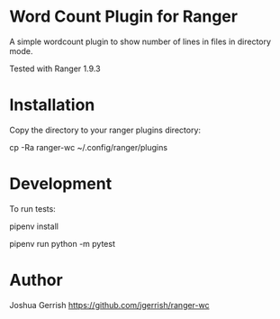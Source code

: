 Word Count Plugin for Ranger
============================

A simple wordcount plugin to show number of lines in files in directory mode.

Tested with Ranger 1.9.3

Installation
============

Copy the directory to your ranger plugins directory:

cp -Ra ranger-wc ~/.config/ranger/plugins

Development
===========

To run tests:

pipenv install

pipenv run python -m pytest

Author
======

Joshua Gerrish
https://github.com/jgerrish/ranger-wc

